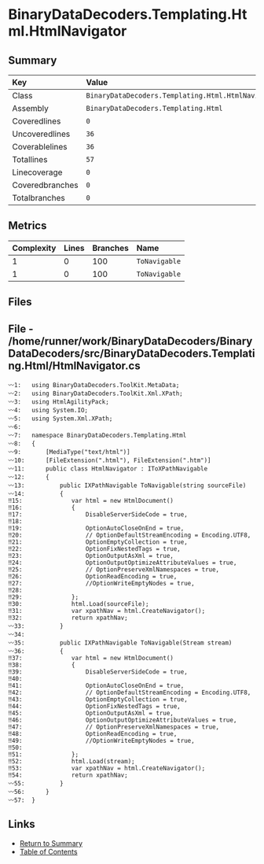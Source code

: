 ﻿# BinaryDataDecoders.Templating.Html.HtmlNavigator

## Summary

| Key             | Value                                              |
| :-------------- | :------------------------------------------------- |
| Class           | `BinaryDataDecoders.Templating.Html.HtmlNavigator` |
| Assembly        | `BinaryDataDecoders.Templating.Html`               |
| Coveredlines    | `0`                                                |
| Uncoveredlines  | `36`                                               |
| Coverablelines  | `36`                                               |
| Totallines      | `57`                                               |
| Linecoverage    | `0`                                                |
| Coveredbranches | `0`                                                |
| Totalbranches   | `0`                                                |

## Metrics

| Complexity | Lines | Branches | Name          |
| :--------- | :---- | :------- | :------------ |
| 1          | 0     | 100      | `ToNavigable` |
| 1          | 0     | 100      | `ToNavigable` |

## Files

## File - /home/runner/work/BinaryDataDecoders/BinaryDataDecoders/src/BinaryDataDecoders.Templating.Html/HtmlNavigator.cs

```CSharp
〰1:   using BinaryDataDecoders.ToolKit.MetaData;
〰2:   using BinaryDataDecoders.ToolKit.Xml.XPath;
〰3:   using HtmlAgilityPack;
〰4:   using System.IO;
〰5:   using System.Xml.XPath;
〰6:   
〰7:   namespace BinaryDataDecoders.Templating.Html
〰8:   {
〰9:       [MediaType("text/html")]
〰10:      [FileExtension(".html"), FileExtension(".htm")]
〰11:      public class HtmlNavigator : IToXPathNavigable
〰12:      {
〰13:          public IXPathNavigable ToNavigable(string sourceFile)
〰14:          {
‼15:              var html = new HtmlDocument()
‼16:              {
‼17:                  DisableServerSideCode = true,
‼18:  
‼19:                  OptionAutoCloseOnEnd = true,
‼20:                  // OptionDefaultStreamEncoding = Encoding.UTF8,
‼21:                  OptionEmptyCollection = true,
‼22:                  OptionFixNestedTags = true,
‼23:                  OptionOutputAsXml = true,
‼24:                  OptionOutputOptimizeAttributeValues = true,
‼25:                  // OptionPreserveXmlNamespaces = true,
‼26:                  OptionReadEncoding = true,
‼27:                  //OptionWriteEmptyNodes = true,
‼28:  
‼29:              };
‼30:              html.Load(sourceFile);
‼31:              var xpathNav = html.CreateNavigator();
‼32:              return xpathNav;
〰33:          }
〰34:  
〰35:          public IXPathNavigable ToNavigable(Stream stream)
〰36:          {
‼37:              var html = new HtmlDocument()
‼38:              {
‼39:                  DisableServerSideCode = true,
‼40:  
‼41:                  OptionAutoCloseOnEnd = true,
‼42:                  // OptionDefaultStreamEncoding = Encoding.UTF8,
‼43:                  OptionEmptyCollection = true,
‼44:                  OptionFixNestedTags = true,
‼45:                  OptionOutputAsXml = true,
‼46:                  OptionOutputOptimizeAttributeValues = true,
‼47:                  // OptionPreserveXmlNamespaces = true,
‼48:                  OptionReadEncoding = true,
‼49:                  //OptionWriteEmptyNodes = true,
‼50:  
‼51:              };
‼52:              html.Load(stream);
‼53:              var xpathNav = html.CreateNavigator();
‼54:              return xpathNav;
〰55:          }
〰56:      }
〰57:  }
```

## Links

* [Return to Summary](Summary.md)
* [Table of Contents](../TOC.md)

